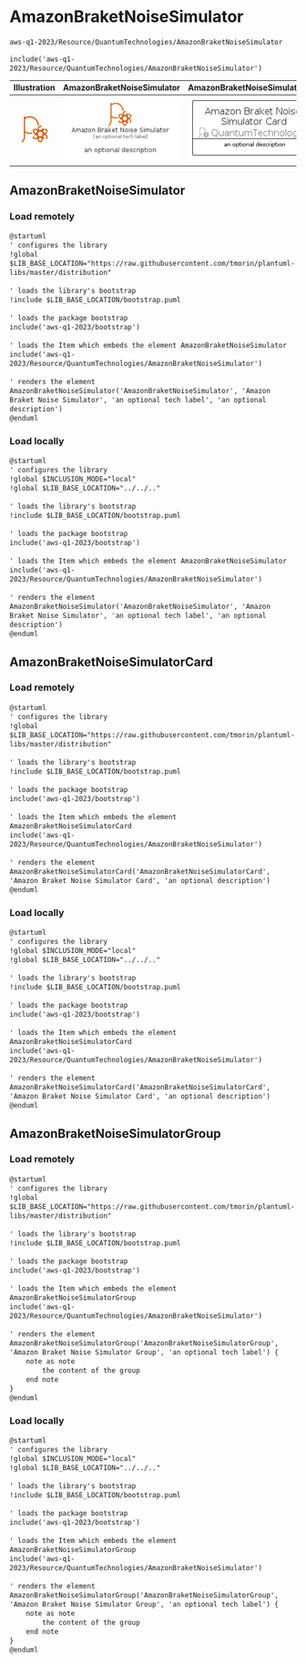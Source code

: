 # AmazonBraketNoiseSimulator


```text
aws-q1-2023/Resource/QuantumTechnologies/AmazonBraketNoiseSimulator
```

```text
include('aws-q1-2023/Resource/QuantumTechnologies/AmazonBraketNoiseSimulator')
```



| Illustration | AmazonBraketNoiseSimulator | AmazonBraketNoiseSimulatorCard | AmazonBraketNoiseSimulatorGroup |
| :---: | :---: | :---: | :---: |
| ![illustration for Illustration](../../../aws-q1-2023/Resource/QuantumTechnologies/AmazonBraketNoiseSimulator.png) | ![illustration for AmazonBraketNoiseSimulator](../../../aws-q1-2023/Resource/QuantumTechnologies/AmazonBraketNoiseSimulator.Local.png) | ![illustration for AmazonBraketNoiseSimulatorCard](../../../aws-q1-2023/Resource/QuantumTechnologies/AmazonBraketNoiseSimulatorCard.Local.png) | ![illustration for AmazonBraketNoiseSimulatorGroup](../../../aws-q1-2023/Resource/QuantumTechnologies/AmazonBraketNoiseSimulatorGroup.Local.png) |




## AmazonBraketNoiseSimulator

### Load remotely
```plantuml
@startuml
' configures the library
!global $LIB_BASE_LOCATION="https://raw.githubusercontent.com/tmorin/plantuml-libs/master/distribution"

' loads the library's bootstrap
!include $LIB_BASE_LOCATION/bootstrap.puml

' loads the package bootstrap
include('aws-q1-2023/bootstrap')

' loads the Item which embeds the element AmazonBraketNoiseSimulator
include('aws-q1-2023/Resource/QuantumTechnologies/AmazonBraketNoiseSimulator')

' renders the element
AmazonBraketNoiseSimulator('AmazonBraketNoiseSimulator', 'Amazon Braket Noise Simulator', 'an optional tech label', 'an optional description')
@enduml
```

### Load locally
```plantuml
@startuml
' configures the library
!global $INCLUSION_MODE="local"
!global $LIB_BASE_LOCATION="../../.."

' loads the library's bootstrap
!include $LIB_BASE_LOCATION/bootstrap.puml

' loads the package bootstrap
include('aws-q1-2023/bootstrap')

' loads the Item which embeds the element AmazonBraketNoiseSimulator
include('aws-q1-2023/Resource/QuantumTechnologies/AmazonBraketNoiseSimulator')

' renders the element
AmazonBraketNoiseSimulator('AmazonBraketNoiseSimulator', 'Amazon Braket Noise Simulator', 'an optional tech label', 'an optional description')
@enduml
```

## AmazonBraketNoiseSimulatorCard

### Load remotely
```plantuml
@startuml
' configures the library
!global $LIB_BASE_LOCATION="https://raw.githubusercontent.com/tmorin/plantuml-libs/master/distribution"

' loads the library's bootstrap
!include $LIB_BASE_LOCATION/bootstrap.puml

' loads the package bootstrap
include('aws-q1-2023/bootstrap')

' loads the Item which embeds the element AmazonBraketNoiseSimulatorCard
include('aws-q1-2023/Resource/QuantumTechnologies/AmazonBraketNoiseSimulator')

' renders the element
AmazonBraketNoiseSimulatorCard('AmazonBraketNoiseSimulatorCard', 'Amazon Braket Noise Simulator Card', 'an optional description')
@enduml
```

### Load locally
```plantuml
@startuml
' configures the library
!global $INCLUSION_MODE="local"
!global $LIB_BASE_LOCATION="../../.."

' loads the library's bootstrap
!include $LIB_BASE_LOCATION/bootstrap.puml

' loads the package bootstrap
include('aws-q1-2023/bootstrap')

' loads the Item which embeds the element AmazonBraketNoiseSimulatorCard
include('aws-q1-2023/Resource/QuantumTechnologies/AmazonBraketNoiseSimulator')

' renders the element
AmazonBraketNoiseSimulatorCard('AmazonBraketNoiseSimulatorCard', 'Amazon Braket Noise Simulator Card', 'an optional description')
@enduml
```

## AmazonBraketNoiseSimulatorGroup

### Load remotely
```plantuml
@startuml
' configures the library
!global $LIB_BASE_LOCATION="https://raw.githubusercontent.com/tmorin/plantuml-libs/master/distribution"

' loads the library's bootstrap
!include $LIB_BASE_LOCATION/bootstrap.puml

' loads the package bootstrap
include('aws-q1-2023/bootstrap')

' loads the Item which embeds the element AmazonBraketNoiseSimulatorGroup
include('aws-q1-2023/Resource/QuantumTechnologies/AmazonBraketNoiseSimulator')

' renders the element
AmazonBraketNoiseSimulatorGroup('AmazonBraketNoiseSimulatorGroup', 'Amazon Braket Noise Simulator Group', 'an optional tech label') {
    note as note
        the content of the group
    end note
}
@enduml
```

### Load locally
```plantuml
@startuml
' configures the library
!global $INCLUSION_MODE="local"
!global $LIB_BASE_LOCATION="../../.."

' loads the library's bootstrap
!include $LIB_BASE_LOCATION/bootstrap.puml

' loads the package bootstrap
include('aws-q1-2023/bootstrap')

' loads the Item which embeds the element AmazonBraketNoiseSimulatorGroup
include('aws-q1-2023/Resource/QuantumTechnologies/AmazonBraketNoiseSimulator')

' renders the element
AmazonBraketNoiseSimulatorGroup('AmazonBraketNoiseSimulatorGroup', 'Amazon Braket Noise Simulator Group', 'an optional tech label') {
    note as note
        the content of the group
    end note
}
@enduml
```

